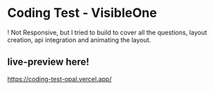# Coding Test - VisibleOne

! Not Responsive, but I tried to build to cover all the questions, layout creation, api integration and animating the layout.

## live-preview here!
https://coding-test-opal.vercel.app/
